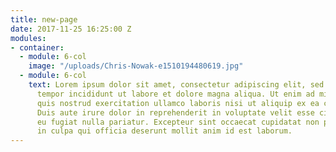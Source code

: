 ```yaml
---
title: new-page
date: 2017-11-25 16:25:00 Z
modules:
- container:
  - module: 6-col
    image: "/uploads/Chris-Nowak-e1510194480619.jpg"
  - module: 6-col
    text: Lorem ipsum dolor sit amet, consectetur adipiscing elit, sed do eiusmod
      tempor incididunt ut labore et dolore magna aliqua. Ut enim ad minim veniam,
      quis nostrud exercitation ullamco laboris nisi ut aliquip ex ea commodo consequat.
      Duis aute irure dolor in reprehenderit in voluptate velit esse cillum dolore
      eu fugiat nulla pariatur. Excepteur sint occaecat cupidatat non proident, sunt
      in culpa qui officia deserunt mollit anim id est laborum.
---
```


